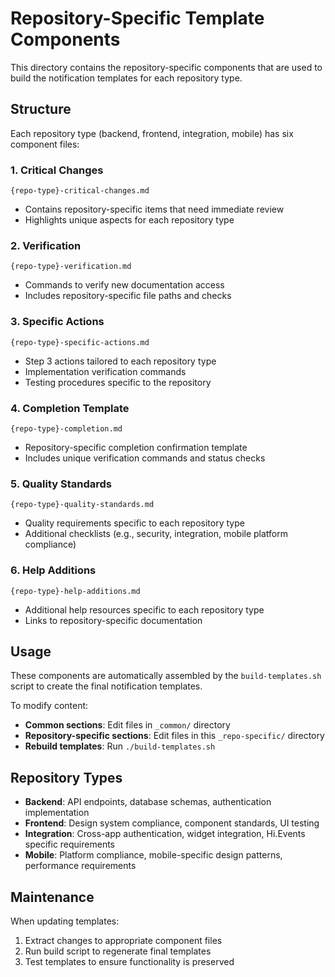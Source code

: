 # Repository-Specific Template Components

This directory contains the repository-specific components that are used to build the notification templates for each repository type.

## Structure

Each repository type (backend, frontend, integration, mobile) has six component files:

### 1. Critical Changes
`{repo-type}-critical-changes.md`
- Contains repository-specific items that need immediate review
- Highlights unique aspects for each repository type

### 2. Verification
`{repo-type}-verification.md` 
- Commands to verify new documentation access
- Includes repository-specific file paths and checks

### 3. Specific Actions
`{repo-type}-specific-actions.md`
- Step 3 actions tailored to each repository type
- Implementation verification commands
- Testing procedures specific to the repository

### 4. Completion Template
`{repo-type}-completion.md`
- Repository-specific completion confirmation template
- Includes unique verification commands and status checks

### 5. Quality Standards
`{repo-type}-quality-standards.md`
- Quality requirements specific to each repository type
- Additional checklists (e.g., security, integration, mobile platform compliance)

### 6. Help Additions
`{repo-type}-help-additions.md`
- Additional help resources specific to each repository type
- Links to repository-specific documentation

## Usage

These components are automatically assembled by the `build-templates.sh` script to create the final notification templates. 

To modify content:
- **Common sections**: Edit files in `_common/` directory
- **Repository-specific sections**: Edit files in this `_repo-specific/` directory
- **Rebuild templates**: Run `./build-templates.sh`

## Repository Types

- **Backend**: API endpoints, database schemas, authentication implementation
- **Frontend**: Design system compliance, component standards, UI testing
- **Integration**: Cross-app authentication, widget integration, Hi.Events specific requirements
- **Mobile**: Platform compliance, mobile-specific design patterns, performance requirements

## Maintenance

When updating templates:
1. Extract changes to appropriate component files
2. Run build script to regenerate final templates
3. Test templates to ensure functionality is preserved